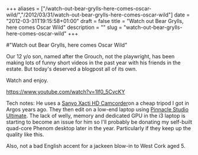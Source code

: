 +++
aliases = ["/watch-out-bear-grylls-here-comes-oscar-wild/","/2012/03/31/watch-out-bear-grylls-here-comes-oscar-wild"]
date = "2012-03-31T19:15:58+01:00"
draft = false
title = "Watch out Bear Grylls, here comes Oscar Wild"
description = ""
slug = "watch-out-bear-grylls-here-comes-oscar-wild"
+++

#"Watch out Bear Grylls, here comes Oscar Wild"

Our 12 y/o son, named after the Grouch, not the playwright, has been making lots of funny short videos in the past year with his friends in the estate. But today's deserved a blogpost all of its own.

Watch and enjoy.

https://www.youtube.com/watch?v=1lf0_5CvcKY

Tech notes: He uses a <a href="http://www.amazon.co.uk/gp/product/B0038WATL2/ref=wms_ohs_product">Sanyo Xacti HD Camcorder</a>on a cheap tripod I got in Argos years ago. They then edit on a low-end laptop using <a href="http://www.pinnaclesys.com/PublicSite/us/Products/Consumer+Products/Home+Video/Studio+Family/Studio+Ultimate+15.htm">Pinnacle Studio Ultimate</a>. The lack of welly, memory and dedicated GPU in the i3 laptop is starting to become an issue for him so I'll probably be donating my self-built quad-core Phenom desktop later in the year. Particularly if they keep up the quality like this.

Also, not a bad English accent for a jackeen blow-in to West Cork aged 5.